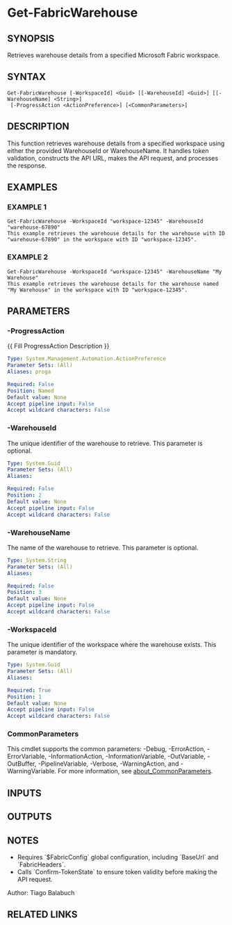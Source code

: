 ﻿---
external help file: FabricTools-help.xml
Module Name: FabricTools
online version: https://learn.microsoft.com/en-us/rest/api/fabric/eventhouse/items/list-eventhouses?tabs=HTTP
schema: 2.0.0
---

# Get-FabricWarehouse

## SYNOPSIS
Retrieves warehouse details from a specified Microsoft Fabric workspace.

## SYNTAX

```
Get-FabricWarehouse [-WorkspaceId] <Guid> [[-WarehouseId] <Guid>] [[-WarehouseName] <String>]
 [-ProgressAction <ActionPreference>] [<CommonParameters>]
```

## DESCRIPTION
This function retrieves warehouse details from a specified workspace using either the provided WarehouseId or WarehouseName.
It handles token validation, constructs the API URL, makes the API request, and processes the response.

## EXAMPLES

### EXAMPLE 1
```
Get-FabricWarehouse -WorkspaceId "workspace-12345" -WarehouseId "warehouse-67890"
This example retrieves the warehouse details for the warehouse with ID "warehouse-67890" in the workspace with ID "workspace-12345".
```

### EXAMPLE 2
```
Get-FabricWarehouse -WorkspaceId "workspace-12345" -WarehouseName "My Warehouse"
This example retrieves the warehouse details for the warehouse named "My Warehouse" in the workspace with ID "workspace-12345".
```

## PARAMETERS

### -ProgressAction
{{ Fill ProgressAction Description }}

```yaml
Type: System.Management.Automation.ActionPreference
Parameter Sets: (All)
Aliases: proga

Required: False
Position: Named
Default value: None
Accept pipeline input: False
Accept wildcard characters: False
```

### -WarehouseId
The unique identifier of the warehouse to retrieve.
This parameter is optional.

```yaml
Type: System.Guid
Parameter Sets: (All)
Aliases:

Required: False
Position: 2
Default value: None
Accept pipeline input: False
Accept wildcard characters: False
```

### -WarehouseName
The name of the warehouse to retrieve.
This parameter is optional.

```yaml
Type: System.String
Parameter Sets: (All)
Aliases:

Required: False
Position: 3
Default value: None
Accept pipeline input: False
Accept wildcard characters: False
```

### -WorkspaceId
The unique identifier of the workspace where the warehouse exists.
This parameter is mandatory.

```yaml
Type: System.Guid
Parameter Sets: (All)
Aliases:

Required: True
Position: 1
Default value: None
Accept pipeline input: False
Accept wildcard characters: False
```

### CommonParameters
This cmdlet supports the common parameters: -Debug, -ErrorAction, -ErrorVariable, -InformationAction, -InformationVariable, -OutVariable, -OutBuffer, -PipelineVariable, -Verbose, -WarningAction, and -WarningVariable. For more information, see [about_CommonParameters](http://go.microsoft.com/fwlink/?LinkID=113216).

## INPUTS

## OUTPUTS

## NOTES
- Requires \`$FabricConfig\` global configuration, including \`BaseUrl\` and \`FabricHeaders\`.
- Calls \`Confirm-TokenState\` to ensure token validity before making the API request.

Author: Tiago Balabuch

## RELATED LINKS
